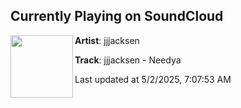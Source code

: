 ## Currently Playing on SoundCloud

[<img align="left" width="100" src="https://i1.sndcdn.com/artworks-HizZhdEZyratWP5e-oIhc4w-t500x500.png">](https://soundcloud.com/jjjacksen/needya)

**Artist**: jjjacksen 

**Track**: jjjacksen - Needya

Last updated at 5/2/2025, 7:07:53 AM
